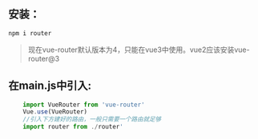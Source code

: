 ## 安装：
```js
npm i router
```
>现在vue-router默认版本为4，只能在vue3中使用。vue2应该安装vue-router@3

## 在main.js中引入:
```js
    import VueRouter from 'vue-router'
    Vue.use(VueRouter)  
    //引入下方建好的路由，一般只需要一个路由就足够  
    import router from ./router'
```

